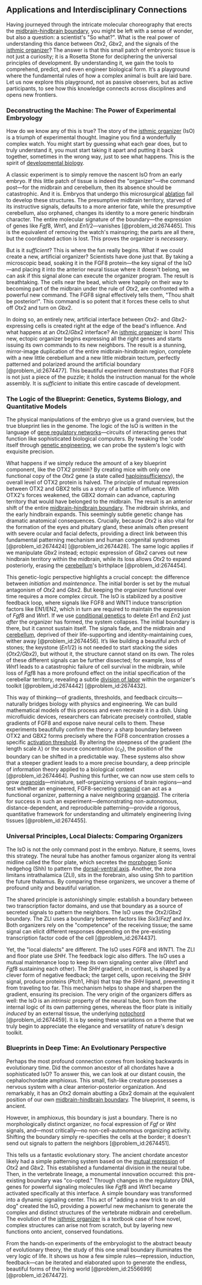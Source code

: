 ## Applications and Interdisciplinary Connections

Having journeyed through the intricate molecular choreography that erects the [midbrain-hindbrain boundary](@article_id:181839), you might be left with a sense of wonder, but also a question: a scientist's "So what?". What is the real power of understanding this dance between $Otx2$, $Gbx2$, and the signals of the [isthmic organizer](@article_id:187512)? The answer is that this small patch of embryonic tissue is not just a curiosity; it is a Rosetta Stone for deciphering the universal principles of development. By understanding it, we gain the tools to comprehend, predict, and even engineer biological form. It’s a playground where the fundamental rules of how a complex animal is built are laid bare. Let us now explore this playground, not as passive observers, but as active participants, to see how this knowledge connects across disciplines and opens new frontiers.

### Deconstructing the Machine: The Power of Experimental Embryology

How do we know any of this is true? The story of the [isthmic organizer](@article_id:187512) (IsO) is a triumph of experimental thought. Imagine you find a wonderfully complex watch. You might start by guessing what each gear does, but to truly understand it, you must start taking it apart and putting it back together, sometimes in the wrong way, just to see what happens. This is the spirit of [developmental biology](@article_id:141368).

A classic experiment is to simply remove the nascent IsO from an early embryo. If this little patch of tissue is indeed the "organizer"—the command post—for the midbrain and cerebellum, then its absence should be catastrophic. And it is. Embryos that undergo this microsurgical [ablation](@article_id:152815) fail to develop these structures. The presumptive midbrain territory, starved of its instructive signals, defaults to a more anterior fate, while the presumptive cerebellum, also orphaned, changes its identity to a more generic hindbrain character. The entire molecular signature of the boundary—the expression of genes like $Fgf8$, $Wnt1$, and $En1/2$—vanishes [@problem_id:2674465]. This is the equivalent of removing the watch's mainspring; the parts are all there, but the coordinated action is lost. This proves the organizer is *necessary*.

But is it *sufficient*? This is where the fun really begins. What if we could create a new, artificial organizer? Scientists have done just that. By taking a microscopic bead, soaking it in the FGF8 protein—the key signal of the IsO—and placing it into the anterior neural tissue where it doesn't belong, we can ask if this signal alone can execute the organizer program. The result is breathtaking. The cells near the bead, which were happily on their way to becoming part of the midbrain under the rule of $Otx2$, are confronted with a powerful new command. The FGF8 signal effectively tells them, "Thou shalt be posterior!". This command is so potent that it forces these cells to shut off $Otx2$ and turn on $Gbx2$.

In doing so, an entirely new, artificial interface between $Otx2$- and $Gbx2$-expressing cells is created right at the edge of the bead's influence. And what happens at an $Otx2$/$Gbx2$ interface? An [isthmic organizer](@article_id:187512) is born! This new, ectopic organizer begins expressing all the right genes and starts issuing its own commands to its new neighbors. The result is a stunning, mirror-image duplication of the entire midbrain-hindbrain region, complete with a new little cerebellum and a new little midbrain tectum, perfectly patterned and polarized around the artificial boundary [@problem_id:2674477]. This beautiful experiment demonstrates that FGF8 is not just a piece of the puzzle; it holds the instruction manual for the whole assembly. It is *sufficient* to initiate this entire cascade of development.

### The Logic of the Blueprint: Genetics, Systems Biology, and Quantitative Models

The physical manipulations of the embryo give us a grand overview, but the true blueprint lies in the genome. The logic of the IsO is written in the language of [gene regulatory networks](@article_id:150482)—circuits of interacting genes that function like sophisticated biological computers. By tweaking the 'code' itself through [genetic engineering](@article_id:140635), we can probe the system's logic with exquisite precision.

What happens if we simply reduce the amount of a key blueprint component, like the OTX2 protein? By creating mice with only one functional copy of the $Otx2$ gene (a state called [haploinsufficiency](@article_id:148627)), the overall level of OTX2 protein is halved. The principle of mutual repression between OTX2 and GBX2 tells us a story of a battle of influence. With OTX2's forces weakened, the GBX2 domain can advance, capturing territory that would have belonged to the midbrain. The result is an anterior shift of the entire [midbrain-hindbrain boundary](@article_id:181839). The midbrain shrinks, and the early hindbrain expands. This seemingly subtle genetic change has dramatic anatomical consequences. Crucially, because $Otx2$ is also vital for the formation of the eyes and pituitary gland, these animals often present with severe ocular and facial defects, providing a direct link between this fundamental patterning mechanism and human congenital syndromes [@problem_id:2674424] [@problem_id:2674428]. The same logic applies if we manipulate $Gbx2$ instead; ectopic expression of $Gbx2$ carves out new hindbrain territory within the midbrain, while its loss allows $Otx2$ to expand posteriorly, erasing the [cerebellum](@article_id:150727)'s birthplace [@problem_id:2674454].

This genetic-logic perspective highlights a crucial concept: the difference between *initiation* and *maintenance*. The initial border is set by the mutual antagonism of $Otx2$ and $Gbx2$. But keeping the organizer functional over time requires a more complex circuit. The IsO is stabilized by a positive feedback loop, where signals like FGF8 and WNT1 induce transcription factors like EN1/EN2, which in turn are required to maintain the expression of $Fgf8$ and $Wnt1$. If we use [conditional genetics](@article_id:198835) to delete $En1$ and $En2$ just *after* the organizer has formed, the system collapses. The initial boundary is there, but it cannot sustain itself. The signals fade, and the midbrain and [cerebellum](@article_id:150727), deprived of their life-supporting and identity-maintaining cues, wither away [@problem_id:2674456]. It’s like building a beautiful arch of stones; the keystone ($En1/2$) is not needed to start stacking the sides ($Otx2$/$Gbx2$), but without it, the structure cannot stand on its own. The roles of these different signals can be further dissected; for example, loss of $Wnt1$ leads to a catastrophic failure of cell survival in the midbrain, while loss of $Fgf8$ has a more profound effect on the initial specification of the cerebellar territory, revealing a subtle [division of labor](@article_id:189832) within the organizer's toolkit [@problem_id:2674442] [@problem_id:2674432].

This way of thinking—of gradients, thresholds, and feedback circuits—naturally bridges biology with physics and engineering. We can build mathematical models of this process and even recreate it in a dish. Using microfluidic devices, researchers can fabricate precisely controlled, stable gradients of FGF8 and expose naive neural cells to them. These experiments beautifully confirm the theory: a sharp boundary between OTX2 and GBX2 forms precisely where the FGF8 concentration crosses a specific [activation threshold](@article_id:634842). By altering the steepness of the gradient (the length scale $\lambda$) or the source concentration ($c_0$), the position of the boundary can be shifted in a predictable way. These systems also show that a steeper gradient leads to a more precise boundary, a deep principle of information theory applied to a biological context [@problem_id:2674464]. Pushing this further, we can now use stem cells to grow [organoids](@article_id:152508)—miniature, self-organizing versions of brain regions—and test whether an engineered, FGF8-secreting [organoid](@article_id:162965) can act as a functional organizer, patterning a naive neighboring [organoid](@article_id:162965). The criteria for success in such an experiment—demonstrating non-autonomous, distance-dependent, and reproducible patterning—provide a rigorous, quantitative framework for understanding and ultimately engineering living tissues [@problem_id:2674455].

### Universal Principles, Local Dialects: Comparing Organizers

The IsO is not the only command post in the embryo. Nature, it seems, loves this strategy. The neural tube has another famous organizer along its ventral midline called the floor plate, which secretes the [morphogen](@article_id:271005) Sonic hedgehog (Shh) to pattern the [dorsal-ventral axis](@article_id:266248). Another, the zona limitans intrathalamica (ZLI), sits in the forebrain, also using Shh to partition the future thalamus. By comparing these organizers, we uncover a theme of profound unity and beautiful variation.

The shared principle is astonishingly simple: establish a boundary between two transcription factor domains, and use that boundary as a source of secreted signals to pattern the neighbors. The IsO uses the $Otx2$/$Gbx2$ boundary. The ZLI uses a boundary between factors like $Six3/Fezf$ and $Irx$. Both organizers rely on the "competence" of the receiving tissue; the same signal can elicit different responses depending on the pre-existing transcription factor code of the cell [@problem_id:2674437].

Yet, the "local dialects" are different. The IsO uses $FGF8$ and $WNT1$. The ZLI and floor plate use $SHH$. The feedback logic also differs. The IsO uses a mutual maintenance loop to keep its own signaling center alive ($Wnt1$ and $Fgf8$ sustaining each other). The $SHH$ gradient, in contrast, is shaped by a clever form of negative feedback; the target cells, upon receiving the $SHH$ signal, produce proteins ($Ptch1$, $Hhip$) that trap the $SHH$ ligand, preventing it from traveling too far. This mechanism helps to shape and sharpen the gradient, ensuring its precision. The very origin of the organizers differs as well: the IsO is an *intrinsic* property of the neural tube, born from the internal logic of its own patterning genes, whereas the floor plate is initially *induced* by an external tissue, the underlying [notochord](@article_id:260141) [@problem_id:2674459]. It is by seeing these variations on a theme that we truly begin to appreciate the elegance and versatility of nature's design toolkit.

### Blueprints in Deep Time: An Evolutionary Perspective

Perhaps the most profound connection comes from looking backwards in evolutionary time. Did the common ancestor of all chordates have a sophisticated IsO? To answer this, we can look at our distant cousin, the cephalochordate amphioxus. This small, fish-like creature possesses a nervous system with a clear anterior-posterior organization. And remarkably, it has an $Otx2$ domain abutting a $Gbx2$ domain at the equivalent position of our own [midbrain-hindbrain boundary](@article_id:181839). The blueprint, it seems, is ancient.

However, in amphioxus, this boundary is just a boundary. There is no morphologically distinct organizer, no focal expression of $Fgf$ or $Wnt$ signals, and—most critically—no non-cell-autonomous organizing activity. Shifting the boundary simply re-specifies the cells at the border; it doesn't send out signals to pattern the neighbors [@problem_id:2674451].

This tells us a fantastic evolutionary story. The ancient chordate ancestor likely had a simple patterning system based on the [mutual repression](@article_id:271867) of $Otx2$ and $Gbx2$. This established a fundamental division in the neural tube. Then, in the vertebrate lineage, a monumental innovation occurred: this pre-existing boundary was "co-opted." Through changes in the regulatory DNA, genes for powerful signaling molecules like $Fgf8$ and $Wnt1$ became activated specifically at this interface. A simple boundary was transformed into a dynamic signaling center. This act of "adding a new trick to an old dog" created the IsO, providing a powerful new mechanism to generate the complex and distinct structures of the vertebrate midbrain and cerebellum. The evolution of the [isthmic organizer](@article_id:187512) is a textbook case of how novel, complex structures can arise not from scratch, but by layering new functions onto ancient, conserved foundations.

From the hands-on experiments of the embryologist to the abstract beauty of evolutionary theory, the study of this one small boundary illuminates the very logic of life. It shows us how a few simple rules—repression, induction, feedback—can be iterated and elaborated upon to generate the endless, beautiful forms of the living world [@problem_id:2556699] [@problem_id:2674472].